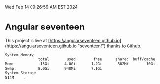 Wed Feb 14 09:26:59 AM EST 2024

# Angular seventeen


This project is live at [https://angularseventeen.github.io](https://angularseventeen.github.io "seventeen!") thanks to Github.

```bash
System Memory
               total        used        free      shared  buff/cache   available
Mem:            15Gi       4.0Gi       1.9Gi       802Mi        10Gi        11Gi
Swap:          8.0Gi       948Mi       7.1Gi
System Storage
514M	.
